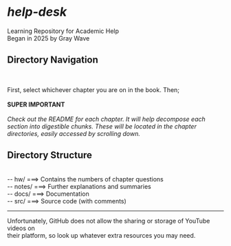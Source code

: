 
# ***help-desk*** 
Learning Repository for Academic Help <br>
Began in 2025 by Gray Wave<br>
<h2>Directory Navigation</h2><br>
<p>First, select whichever chapter you are on in the book. Then; <br>
<br>  
<b>SUPER IMPORTANT</b><br>
<br>
<i>Check out the README for each chapter. It will help decompose each <br>
section into digestible chunks. These will be located in the chapter<br>
directories, easily accessed by scrolling down.</i><br>
<h2>Directory Structure</h2><br>
-- hw/     ===> Contains the numbers of chapter questions<br>
-- notes/  ===> Further explanations and summaries<br>
-- docs/   ===> Documentation<br>
-- src/    ===> Source code (with comments)<br>
<hr>
Unfortunately, GitHub does not allow the sharing or storage of YouTube videos on <br>
their platform, so look up whatever extra resources you may need.</p><br>
